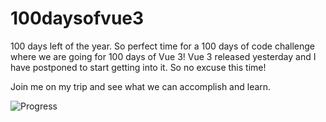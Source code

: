 # 100daysofvue3

100 days left of the year. So perfect time for a 100 days of code challenge where we are going for 100 days of Vue 3! Vue 3 released yesterday and I have postponed to start getting into it. So no excuse this time!

Join me on my trip and see what we can accomplish and learn.

![Progress](https://progress-bar.dev/77/)
